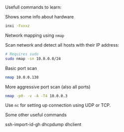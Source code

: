 
Usefull commands to learn:

Shows some info about hardware
```bash
inxi -Fxxxz
```

Network mapping using `nmap`

Scan network and detect all hosts with their IP address:

```bash
# Requires sudo
sudo nmap -sn 10.0.0.0/24
```

Basic port scan

```bash
nmap 10.0.0.130
```

More aggressive port scan (also all ports)

```bash
nmap -p0- -v -A -T4 10.0.0.3
```

Use `nc` for setting up connection using UDP or TCP.

Some other useful commands

ssh-import-id-gh
dhcpdump
dhclient